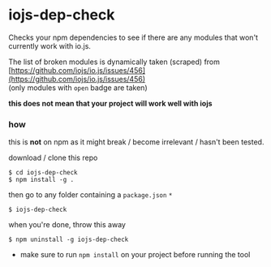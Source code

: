 # iojs-dep-check

Checks your npm dependencies to see if there are any modules that won't currently work with io.js.

The list of broken modules is dynamically taken (scraped) from [https://github.com/iojs/io.js/issues/456](https://github.com/iojs/io.js/issues/456)  
(only modules with `open` badge are taken)

**this does not mean that your project will work well with iojs**

### how
this is **not** on npm as it might break / become irrelevant / hasn't been tested.

download / clone this repo
```
$ cd iojs-dep-check
$ npm install -g .
```

then go to any folder containing a `package.json` `*`
```
$ iojs-dep-check
```

when you're done, throw this away
```
$ npm uninstall -g iojs-dep-check
```

* make sure to run `npm install` on your project before running the tool
